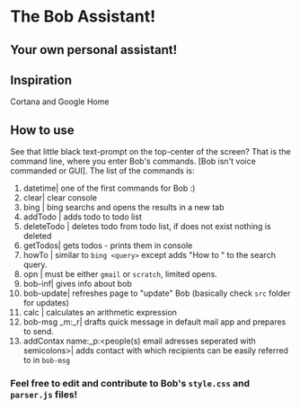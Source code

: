 # The Bob Assistant!
## Your own personal assistant!
## Inspiration
Cortana and Google Home
## How to use
See that little black text-prompt on the top-center of the screen? That is the command line, where you enter Bob's commands. [Bob isn't voice commanded or GUI]. The list of the commands is:
1. datetime| one of the first commands for Bob :)
2. clear| clear console
3. bing <query>| bing searchs <query> and opens the results in a new tab
4. addTodo <todoname>| adds todo to todo list
5. deleteTodo <todoname>| deletes todo from todo list, if <todoname> does not exist nothing is deleted
6. getTodos| gets todos - prints them in console
7. howTo <what>| similar to `bing <query>` except adds "How to " to the search query.
8. opn <place>| <place> must be either `gmail` or `scratch`, limited opens. 
9. bob-inf| gives info about bob
10. bob-update| refreshes page to "update" Bob (basically check `src` folder for updates)
11. calc <expression>| calculates an arithmetic expression 
12. bob-msg _m:<msg>_r<recipients email or contact name>| drafts quick message in default mail app and prepares to send.
13. addContax name:<contaxname>_p:<people(s) email adresses seperated with semicolons>| adds contact with which recipients can be easily referred to in `bob-msg`
### Feel free to edit and contribute to Bob's `style.css` and `parser.js` files!
